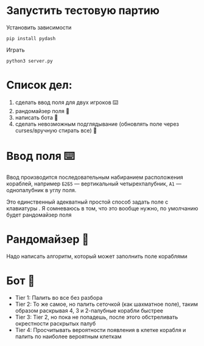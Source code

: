 # Запустить тестовую партию
Установить зависимости
```
pip install pydash
```
Играть
```
python3 server.py
```

# Список дел:
1. сделать ввод поля для двух игроков ⌨️
1. рандомайзер поля 🎲
1. написать бота 🤖
1. сделать невозможным подглядывание (обновлять поле через curses/вручную стирать все) 🙈

# Ввод поля ⌨️
Ввод производится последовательным набиранием расположения кораблей, например `Б2Б5` — вертикальный четырехпалубник, `А1` — однопалубник в углу поля.

Это единственный адекватный простой способ задать поле с клавиатуры . Я сомневаюсь в том, что это вообще нужно, по умолчанию будет рандомайзер поля

# Рандомайзер 🎲
Надо написать алгоритм, который может заполнить поле кораблями 

# Бот 🤖 
- Tier 1: Палить во все без разбора
- Tier 2: То же самое, но палить сеточкой (как шахматное поле), таким образом раскрывая 4, 3 и 2-палубные корабли быстрее
- Tier 3: Tier 2, но пока не попадешь, после этого обстреливать окрестности раскрытых палуб
- Tier 4: Просчитывать вероятности появления в клетке корабля и палить по наиболее вероятным клеткам
